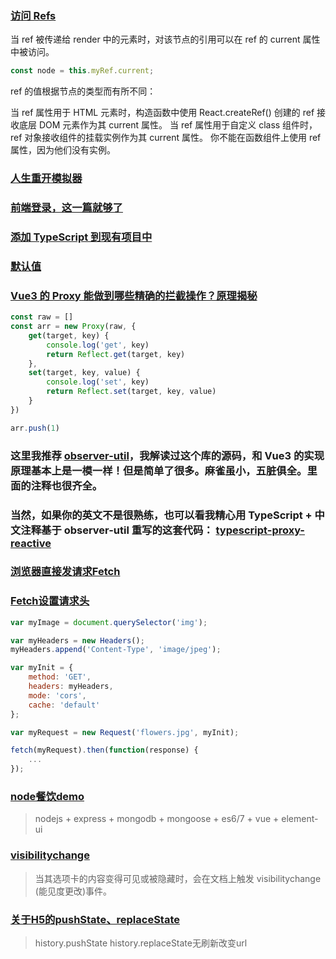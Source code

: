 ### [访问 Refs](https://reactjs.bootcss.com/docs/refs-and-the-dom.html#accessing-refs)

当 ref 被传递给 render 中的元素时，对该节点的引用可以在 ref 的 current 属性中被访问。

```js
const node = this.myRef.current;
```

ref 的值根据节点的类型而有所不同：

当 ref 属性用于 HTML 元素时，构造函数中使用 React.createRef() 创建的 ref 接收底层 DOM 元素作为其 current 属性。
当 ref 属性用于自定义 class 组件时，ref 对象接收组件的挂载实例作为其 current 属性。
你不能在函数组件上使用 ref 属性，因为他们没有实例。

### [人生重开模拟器](https://github.com/VickScarlet/lifeRestart)

### [前端登录，这一篇就够了](https://blog.csdn.net/u011192674/article/details/107101526/)

### [添加 TypeScript 到现有项目中](https://reactjs.bootcss.com/docs/static-type-checking.html#adding-typescript-to-a-project)

### [默认值](https://reactjs.bootcss.com/docs/uncontrolled-components.html#default-values)

### [Vue3 的 Proxy 能做到哪些精确的拦截操作？原理揭秘](https://zhuanlan.zhihu.com/p/148937064)

```js
const raw = []
const arr = new Proxy(raw, {
    get(target, key) {
        console.log('get', key)
        return Reflect.get(target, key)
    },
    set(target, key, value) {
        console.log('set', key)
        return Reflect.set(target, key, value)
    }
})

arr.push(1)
```

### 这里我推荐 [observer-util](https://github.com/nx-js/observer-util)，我解读过这个库的源码，和 Vue3 的实现原理基本上是一模一样！但是简单了很多。麻雀虽小，五脏俱全。里面的注释也很齐全。

### 当然，如果你的英文不是很熟练，也可以看我精心用 TypeScript + 中文注释基于 observer-util 重写的这套代码： [typescript-proxy-reactive](https://github.com/sl1673495/typescript-proxy-reactive)

### [浏览器直接发请求Fetch](https://developer.mozilla.org/zh-CN/docs/Web/API/Fetch_API/Using_Fetch)

### [Fetch设置请求头](https://developer.mozilla.org/zh-CN/docs/Web/API/Request)

```js
var myImage = document.querySelector('img');

var myHeaders = new Headers();
myHeaders.append('Content-Type', 'image/jpeg');

var myInit = {
    method: 'GET',
    headers: myHeaders,
    mode: 'cors',
    cache: 'default'
};

var myRequest = new Request('flowers.jpg', myInit);

fetch(myRequest).then(function(response) {
    ...
});
```

### [node餐饮demo](https://github.com/bailicangdu/node-elm)

> nodejs + express + mongodb + mongoose + es6/7 + vue + element-ui

### [visibilitychange](https://developer.mozilla.org/zh-CN/docs/Web/API/Document/visibilitychange_event)

> 当其选项卡的内容变得可见或被隐藏时，会在文档上触发 visibilitychange (能见度更改)事件。

### [关于H5的pushState、replaceState](https://www.jianshu.com/p/ddb7fcdf5962)

> history.pushState history.replaceState无刷新改变url
